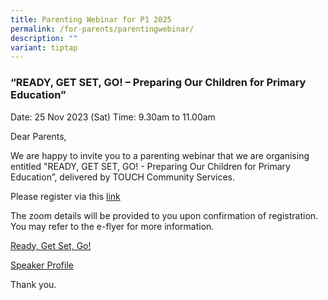 ```yaml
---
title: Parenting Webinar for P1 2025
permalink: /for-parents/parentingwebinar/
description: ""
variant: tiptap
---
```

### “READY, GET SET, GO! – Preparing Our Children for Primary Education”

Date: 25 Nov 2023 (Sat)
Time: 9.30am to 11.00am

Dear Parents,

We are happy to invite you to a parenting webinar that we are organising entitled "READY, GET SET, GO! - Preparing Our Children for Primary Education”, delivered by TOUCH Community Services.

Please register via this [link](https://form.gov.sg/652350b9bbec810013f73dd3)

The zoom details will be provided to you upon confirmation of registration. You may refer to the e-flyer for more information.

[Ready, Get Set, Go!](/files/2023-tp-01%20ready,%20get%20set,%20go!.pdf)

[Speaker Profile](/files/speaker%20profile%20-%20galvin%20sng.pdf)

Thank you.